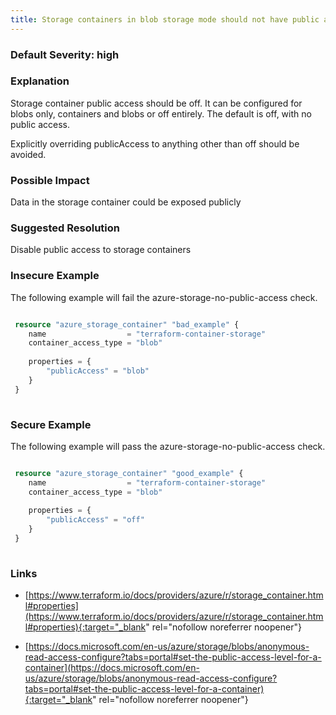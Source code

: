 ```yaml
---
title: Storage containers in blob storage mode should not have public access
---
```


### Default Severity: <span class="severity high">high</span>

### Explanation

Storage container public access should be off. It can be configured for blobs only, containers and blobs or off entirely. The default is off, with no public access.

Explicitly overriding publicAccess to anything other than off should be avoided.

### Possible Impact
Data in the storage container could be exposed publicly

### Suggested Resolution
Disable public access to storage containers


### Insecure Example

The following example will fail the azure-storage-no-public-access check.
```terraform

 resource "azure_storage_container" "bad_example" {
 	name                  = "terraform-container-storage"
 	container_access_type = "blob"
 	
 	properties = {
 		"publicAccess" = "blob"
 	}
 }
 
```



### Secure Example

The following example will pass the azure-storage-no-public-access check.
```terraform

 resource "azure_storage_container" "good_example" {
 	name                  = "terraform-container-storage"
 	container_access_type = "blob"
 	
 	properties = {
 		"publicAccess" = "off"
 	}
 }
 
```



### Links


- [https://www.terraform.io/docs/providers/azure/r/storage_container.html#properties](https://www.terraform.io/docs/providers/azure/r/storage_container.html#properties){:target="_blank" rel="nofollow noreferrer noopener"}

- [https://docs.microsoft.com/en-us/azure/storage/blobs/anonymous-read-access-configure?tabs=portal#set-the-public-access-level-for-a-container](https://docs.microsoft.com/en-us/azure/storage/blobs/anonymous-read-access-configure?tabs=portal#set-the-public-access-level-for-a-container){:target="_blank" rel="nofollow noreferrer noopener"}



